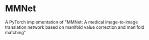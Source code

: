 # MMNet
A PyTorch implementation of "MMNet: A medical image-to-image translation network based on manifold value correction and manifold matching"
